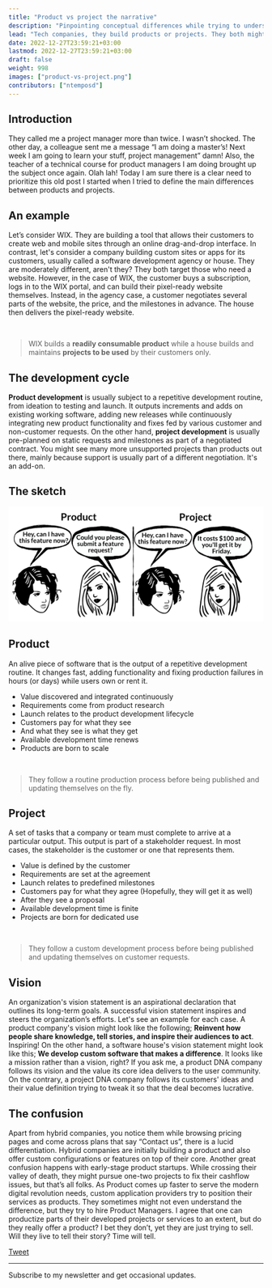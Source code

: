 ```yaml
---
title: "Product vs project the narrative"
description: "Pinpointing conceptual differences while trying to understand what software products and projects are."
lead: "Τech companies, they build products or projects. They both might bring in fuel to get them going; however, apart from making money, what’s the vision? That's usually a good question to ask when trying to differentiate product and project 🧬DNA companies."
date: 2022-12-27T23:59:21+03:00
lastmod: 2022-12-27T23:59:21+03:00
draft: false
weight: 998
images: ["product-vs-project.png"]
contributors: ["ntemposd"]
---
```


## Introduction

They called me a project manager more than twice. I wasn’t shocked. The other day, a colleague sent me a message “I am doing a master’s! Next week I am going to learn your stuff, project management” damn! Also, the teacher of a technical course for product managers I am doing brought up the subject once again. Olah lah! Today I am sure there is a clear need to prioritize this old post I started when I tried to define the main differences between products and projects.

## An example

Let’s consider WIX. They are building a tool that allows their customers to create web and mobile sites through an online drag-and-drop interface. In contrast, let's consider a company building custom sites or apps for its customers, usually called a software development agency or house. They are moderately different, aren't they? They both target those who need a website. However, in the case of WIX, the customer buys a subscription, logs in to the WIX portal, and can build their pixel-ready website themselves. Instead, in the agency case, a customer negotiates several parts of the website, the price, and the milestones in advance. The house then delivers the pixel-ready website.

<br>

> WIX builds a **readily consumable product** while a house builds and maintains **projects to be used** by their customers only.


## The development cycle

**Product development** is usually subject to a repetitive development routine, from ideation to testing and launch. It outputs increments and adds on existing working software, adding new releases while continuously integrating new product functionality and fixes fed by various customer and non-customer requests. On the other hand, **project development** is usually pre-planned on static requests and milestones as part of a negotiated contract. You might see many more unsupported projects than products out there, mainly because support is usually part of a different negotiation. It's an add-on.

## The sketch

![Product vs Project Sketch](product-vs-project.png "When a customer asks for a new feature, and also sets the timeline!")

## Product

An alive piece of software that is the output of a repetitive development routine. It changes fast, adding functionality and fixing production failures in hours (or days) while users own or rent it.

* Value discovered and integrated continuously
* Requirements come from product research
* Launch relates to the product development lifecycle
* Customers pay for what they see
* And what they see is what they get
* Available development time renews
* Products are born to scale

<br>

> They follow a routine production process before being published and updating themselves on the fly.


## Project

A set of tasks that a company or team must complete to arrive at a particular output. This output is part of a stakeholder request. In most cases, the stakeholder is the customer or one that represents them.

* Value is defined by the customer
* Requirements are set at the agreement
* Launch relates to predefined milestones
* Customers pay for what they agree (Hopefully, they will get it as well)
* After they see a proposal
* Available development time is finite
* Projects are born for dedicated use

<br>

> They follow a custom development process before being published and updating themselves on customer requests.


## Vision

An organization's vision statement is an aspirational declaration that outlines its long-term goals. A successful vision statement inspires and steers the organization’s efforts. Let's see an example for each case. A product company's vision might look like the following; **Reinvent how people share knowledge, tell stories, and inspire their audiences to act**. Inspiring! On the other hand, a software house's vision statement might look like this; **We develop custom software that makes a difference**. It looks like a mission rather than a vision, right? If you ask me, a product DNA company follows its vision and the value its core idea delivers to the user community. On the contrary, a project DNA company follows its customers' ideas and their value definition trying to tweak it so that the deal becomes lucrative.

## The confusion

Apart from hybrid companies, you notice them while browsing pricing pages and come across plans that say “Contact us”, there is a lucid differentiation. Hybrid companies are initially building a product and also offer custom configurations or features on top of their core. Another great confusion happens with early-stage product startups. While crossing their valley of death, they might pursue one-two projects to fix their cashflow issues, but that’s all folks. As Product comes up faster to serve the modern digital revolution needs, custom application providers try to position their services as products. They sometimes might not even understand the difference, but they try to hire Product Managers. I agree that one can productize parts of their developed projects or services to an extent, but do they really offer a product? I bet they don’t, yet they are just trying to sell. Will they live to tell their story? Time will tell.


<a href="https://twitter.com/share?ref_src=twsrc%5Etfw" class="twitter-share-button" data-size="large" data-via="ntemposd" data-hashtags="product" data-show-count="false">Tweet</a><script async src="https://platform.twitter.com/widgets.js" charset="utf-8"></script>

---
Subscribe to my newsletter and get occasional updates.

<div id="custom-substack-embed"></div>

<script>
  window.CustomSubstackWidget = {
    substackUrl: "ntemposd.substack.com",
    placeholder: "example@gmail.com",
    buttonText: "Subscribe",
    theme: "purple"
  };
</script>
<script src="https://substackapi.com/widget.js" async></script>
